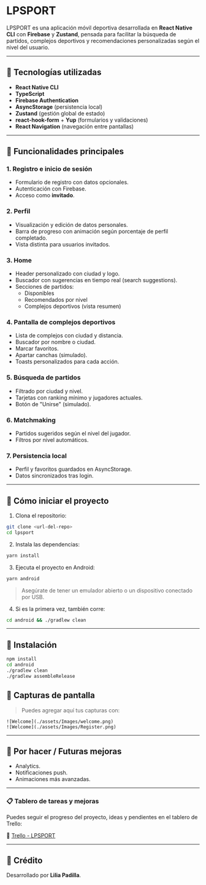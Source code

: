 # LPSPORT

LPSPORT es una aplicación móvil deportiva desarrollada en **React Native CLI** con **Firebase** y **Zustand**, pensada para facilitar la búsqueda de partidos, complejos deportivos y recomendaciones personalizadas según el nivel del usuario.

---

## 🚀 Tecnologías utilizadas

- **React Native CLI**
- **TypeScript**
- **Firebase Authentication**
- **AsyncStorage** (persistencia local)
- **Zustand** (gestión global de estado)
- **react-hook-form** + **Yup** (formularios y validaciones)
- **React Navigation** (navegación entre pantallas)

---

## 📆 Funcionalidades principales

### 1. Registro e inicio de sesión
- Formulario de registro con datos opcionales.
- Autenticación con Firebase.
- Acceso como **invitado**.

### 2. Perfil
- Visualización y edición de datos personales.
- Barra de progreso con animación según porcentaje de perfil completado.
- Vista distinta para usuarios invitados.

### 3. Home
- Header personalizado con ciudad y logo.
- Buscador con sugerencias en tiempo real (search suggestions).
- Secciones de partidos:
  - Disponibles
  - Recomendados por nivel
  - Complejos deportivos (vista resumen)

### 4. Pantalla de complejos deportivos
- Lista de complejos con ciudad y distancia.
- Buscador por nombre o ciudad.
- Marcar favoritos.
- Apartar canchas (simulado).
- Toasts personalizados para cada acción.

### 5. Búsqueda de partidos
- Filtrado por ciudad y nivel.
- Tarjetas con ranking mínimo y jugadores actuales.
- Botón de "Unirse" (simulado).

### 6. Matchmaking
- Partidos sugeridos según el nivel del jugador.
- Filtros por nivel automáticos.

### 7. Persistencia local
- Perfil y favoritos guardados en AsyncStorage.
- Datos sincronizados tras login.

---

## 🚀 Cómo iniciar el proyecto

1. Clona el repositorio:

```bash
git clone <url-del-repo>
cd lpsport
```

2. Instala las dependencias:

```bash
yarn install
```

3. Ejecuta el proyecto en Android:

```bash
yarn android
```

> Asegúrate de tener un emulador abierto o un dispositivo conectado por USB.

4. Si es la primera vez, también corre:

```bash
cd android && ./gradlew clean
```

---

## 🔧 Instalación

```bash
npm install
cd android
./gradlew clean
./gradlew assembleRelease
```

## 📱 Capturas de pantalla
> Puedes agregar aquí tus capturas con:
```
![Welcome](./assets/Images/welcome.png)
![Welcome](./assets/Images/Register.png)

```

---

## 🚫 Por hacer / Futuras mejoras
- Analytics. 
- Notificaciones push.
- Animaciones más avanzadas.

---

### 📋 Tablero de tareas y mejoras

Puedes seguir el progreso del proyecto, ideas y pendientes en el tablero de Trello:

🔗 [Trello - LPSPORT](https://trello.com/b/r5tOyV08/lpsport)

---

## 📢 Crédito
Desarrollado por **Lilia Padilla**.
